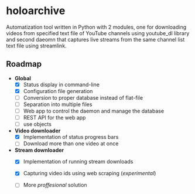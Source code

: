 # holoarchive
Automatization tool written in Python with 2 modules, one for downloading videos from specified text file of YouTube channels using youtube_dl library and second daeomn that captures live streams from the same channel list text file using streamlink.

## Roadmap
- **Global**
  - [x] Status display in command-line
  - [x] Configuration file generation
  - [ ] Conversion to proper database instead of flat-file
  - [ ] Separation into multiple files
  - [ ] Web app to control the daemon and manage the database
  - [ ] REST API for the web app
  - [ ] use objects
  
- **Video downloader**
  - [x] Implementation of status progress bars
  - [ ] Download more than one video at once

- **Stream downloader**
  - [x] Implementation of running stream downloads
  - [x] Capturing video ids using web scraping (*experimental*)
  - [ ] More *proffesional* solution 
  
  
